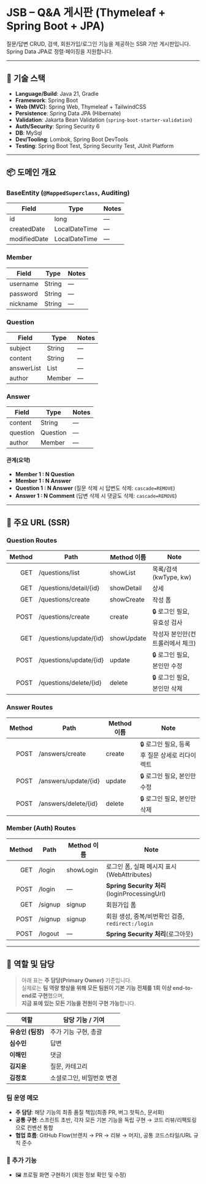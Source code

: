 # JSB – Q&A 게시판 (Thymeleaf + Spring Boot + JPA)

질문/답변 CRUD, 검색, 회원가입/로그인 기능을 제공하는 SSR 기반 게시판입니다.  
Spring Data JPA로 정렬·페이징을 지원합니다.

---

## 🔧 기술 스택

- **Language/Build**: Java 21, Gradle
- **Framework**: Spring Boot
- **Web (MVC)**: Spring Web, Thymeleaf + TailwindCSS 
- **Persistence**: Spring Data JPA (Hibernate)
- **Validation**: Jakarta Bean Validation (`spring-boot-starter-validation`)
- **Auth/Security**: Spring Security 6
- **DB**: MySql
- **Dev/Tooling**: Lombok, Spring Boot DevTools
- **Testing**: Spring Boot Test, Spring Security Test, JUnit Platform

---

## 📦 도메인 개요

### BaseEntity (`@MappedSuperclass`, Auditing)
| Field          | Type            | Notes |
|----------------|-----------------|-------|
| id             | long            | — |
| createdDate    | LocalDateTime   | — |
| modifiedDate   | LocalDateTime   | — |


### Member
| Field     | Type   | Notes |
|-----------|--------|-------|
| username  | String | — |
| password  | String | — |
| nickname  | String | — |

### Question
| Field      | Type         | Notes |
|------------|--------------|-------|
| subject    | String       | — |
| content    | String       | — |
| answerList | List<Answer> | — |
| author     | Member       | — |

### Answer
| Field   | Type    | Notes |
|---------|---------|-------|
| content | String  | — |
| question| Question| — |
| author  | Member  | — |

#### 관계(요약)
- **Member 1 : N Question**
- **Member 1 : N Answer**
- **Question 1 : N Answer** (질문 삭제 시 답변도 삭제: `cascade=REMOVE`)
-  **Answer 1 : N Comment** (답변 삭제 시 댓글도 삭제: `cascade=REMOVE`)
  

---
## 🔗 주요 URL (SSR)
### Question Routes
| Method | Path                       | Method 이름     | Note |
|-------:|----------------------------|-----------------|------|
| GET    | /questions/list            | showList        | 목록/검색(kwType, kw) |
| GET    | /questions/detail/{id}     | showDetail      | 상세 |
| GET    | /questions/create          | showCreate      | 작성 폼 |
| POST   | /questions/create          | create          | 🔒 로그인 필요, 유효성 검사 |
| GET    | /questions/update/{id}     | showUpdate      | 작성자 본인만(컨트롤러에서 체크) |
| POST   | /questions/update/{id}     | update          | 🔒 로그인 필요, 본인만 수정 |
| POST   | /questions/delete/{id}     | delete          | 🔒 로그인 필요, 본인만 삭제 |

### Answer Routes
| Method | Path                      | Method 이름 | Note |
|-------:|---------------------------|-------------|------|
| POST   | /answers/create           | create      | 🔒 로그인 필요, 등록 후 질문 상세로 리다이렉트 |
| POST   | /answers/update/{id}      | update      | 🔒 로그인 필요, 본인만 수정 |
| POST   | /answers/delete/{id}      | delete      | 🔒 로그인 필요, 본인만 삭제 |

### Member (Auth) Routes
| Method | Path    | Method 이름  | Note |
|-------:|---------|--------------|------|
| GET    | /login  | showLogin    | 로그인 폼, 실패 메시지 표시(WebAttributes) |
| POST   | /login   | —           | **Spring Security 처리**(loginProcessingUrl) |
| GET    | /signup | signup       | 회원가입 폼 |
| POST   | /signup | signup       | 회원 생성, 중복/비번확인 검증, `redirect:/login` |
| POST   | /logout  | —           | **Spring Security 처리**(로그아웃) |

---
## 👥 역할 및 담당
> 아래 표는 **주 담당(Primary Owner)** 기준입니다.  
> 실제로는 **팀 역량 향상을 위해 모든 팀원이 기본 기능 전체를 1회 이상 end-to-end로 구현**했으며,  
> **지금 표에 있는 모든 기능을 전원이 구현 가능**합니다.

| 역할 | 담당 기능 / 기여 |
|---|---|
| **유승인 (팀장)** | 추가 기능 구현, 총괄 |
| **심수민** | 답변 |
| **이해민** | 댓글 |
| **김지윤** | 질문, 카테고리 |
| **김정호** | 소셜로그인, 비밀번호 변경 |

### 팀 운영 메모
- **주 담당**: 해당 기능의 최종 품질 책임(최종 PR, 버그 핫픽스, 문서화)
- **공통 구현**: 스프린트 초반, 각자 모든 기본 기능을 독립 구현 → 코드 리뷰/리팩토링으로 컨벤션 통합
- **협업 흐름**: GitHub Flow(브랜치 → PR → 리뷰 → 머지), 공통 코드스타일/URL 규칙 준수

### 🚀 추가 기능
- 🖼️ 프로필 화면 구현하기 (회원 정보 확인 및 수정)



